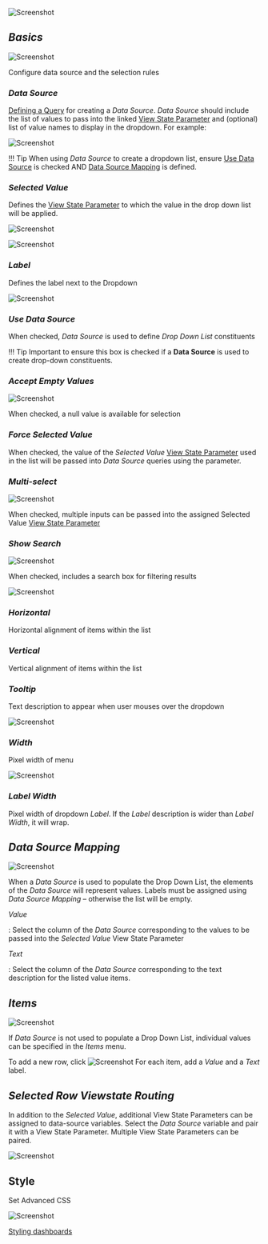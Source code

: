 ![Screenshot](img/dropdownlisthtmllight.jpg)
 
## _Basics_

![Screenshot](img/dropdownlist.jpg)

Configure data source and the selection rules


### _Data Source_

<i class="fa fa-hand-o-right"></i> [Defining a Query](introduction#defining-a-query) for creating a _Data Source_. _Data Source_ should include the list of values to pass into the linked [View State Parameter](introduction#view-state-parameters) and (optional) list of value names to display in the dropdown. For example: 

![Screenshot](img/dropdowndatasourcehtmllight.jpg)

!!! Tip
    When using _Data Source_ to create a dropdown list, ensure <a href="#use-data-source">Use Data Source</a> is checked AND <a href="#data-source-mapping">Data Source Mapping</a> is defined. 


### _Selected Value_

Defines the [View State Parameter](introduction#view-state-parameters) to which the value in the drop down list will be applied.

![Screenshot](img/selectedvaluehtmllight2.jpg)

![Screenshot](img/selectviewstatedropdownhtmllight.jpg)


### _Label_

Defines the label next to the Dropdown

![Screenshot](img/selectsectorhtmllight.jpg)


### _Use Data Source_

When checked, _Data Source_ is used to define _Drop Down List_ constituents

!!! Tip
    Important to ensure this box is checked if a **Data Source** is used to create drop-down constituents.


### _Accept Empty Values_

![Screenshot](img/nullvaluedropdown.jpg)

When checked, a null value is available for selection


### _Force Selected Value_

When checked, the value of the _Selected Value_ [View State Parameter](introduction#view-state-parameters) used in the list will be passed into _Data Source_ queries using the parameter.


### _Multi-select_

![Screenshot](img/multiselectdropdown.jpg)

When checked, multiple inputs can be passed into the assigned Selected Value [View State Parameter](introduction#view-state-parameters)


### _Show Search_

![Screenshot](img/dropdownsearch.jpg)

When checked, includes a search box for filtering results

![Screenshot](img/searchdropdownhtmllight.jpg)


### _Horizontal_

Horizontal alignment of items within the list


### _Vertical_

Vertical alignment of items within the list


### _Tooltip_

Text description to appear when user mouses over the dropdown

![Screenshot](img/selecttooltiphtmllight.jpg)


### _Width_

Pixel width of menu

![Screenshot](img/labelwidthhtmllight.jpg)


### _Label Width_

Pixel width of dropdown _Label_. If the _Label_ description is wider than _Label Width_, it will wrap.


## _Data Source Mapping_

![Screenshot](img/datasourcemapping.jpg)

When a _Data Source_ is used to populate the Drop Down List, the elements of the _Data Source_ will represent values. Labels must be assigned using _Data Source Mapping_ – otherwise the list will be empty.

_Value_

: Select the column of the _Data Source_ corresponding to the values to be passed into the _Selected Value_ View State Parameter

_Text_

: Select the column of the _Data Source_ corresponding to the text description for the listed value items.


## _Items_

![Screenshot](img/itemsdropdownlist.jpg)

If _Data Source_ is not used to populate a Drop Down List, individual values can be specified in the _Items_ menu.  

To add a new row, click ![Screenshot](img/rowclickhtmllight.jpg)
For each item, add a _Value_ and a _Text_ label. 


## _Selected Row Viewstate Routing_

In addition to the _Selected Value_, additional 
View State Parameters can be assigned to data-source variables. Select the _Data Source_ variable and pair it with a View State Parameter. Multiple View State Parameters can be paired.  

![Screenshot](img/selectedrowviewstatehtmllight.jpg)


## Style

Set Advanced CSS

![Screenshot](img/advancedcssdropdownlisthtmllight.jpg)

<i class="fa fa-hand-o-right"></i> [Styling dashboards](style)